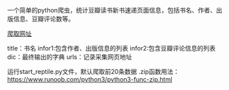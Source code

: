 
一个简单的python爬虫，统计豆瓣读书新书速递页面信息，包括书名、作者、出版信息、豆瓣评论数等。

[爬取网址](https://book.douban.com/latest?icn=index-latestbook-all)

title：书名
infor1:包含作者、出版信息的列表
infor2:包含豆瓣评论信息的列表
dic：最终输出的字典
urls：记录采集网页地址


运行start_reptile.py文件，默认爬取前20条数据
.zip函数用法：https://www.runoob.com/python3/python3-func-zip.html
